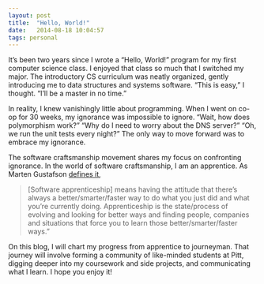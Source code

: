 ```yaml
---
layout: post
title:  "Hello, World!"
date:   2014-08-18 10:04:57
tags: personal
---
```


It’s been two years since I wrote a “Hello, World!” program for my first computer science class. I enjoyed that class so much that I switched my major. The introductory CS curriculum was neatly organized, gently introducing me to data structures and systems software. “This is easy,” I thought. “I’ll be a master in no time.”

In reality, I knew vanishingly little about programming. When I went on co-op for 30 weeks, my ignorance was impossible to ignore. “Wait, how does polymorphism work?” “Why do I need to worry about the DNS server?” “Oh, we run the unit tests every night?” The only way to move forward was to embrace my ignorance.

The software craftsmanship movement shares my focus on confronting ignorance. In the world of software craftsmanship, I am an apprentice. As Marten Gustafson [defines it][apprenticeship], 
>[Software apprenticeship] means having the attitude that there’s always a better/smarter/faster way to do what you just did and what you’re currently doing. Apprenticeship is the state/process of evolving and looking for better ways and finding people, companies and situations that force you to learn those better/smarter/faster ways.”

On this blog, I will chart my progress from apprentice to journeyman. That journey will involve forming a community of like-minded students at Pitt, digging deeper into my coursework and side projects, and communicating what I learn. I hope you enjoy it!


[apprenticeship]:	http://chimera.labs.oreilly.com/books/1234000001813/ch01.html#what_does_it_mean_to_be_an_apprentice
